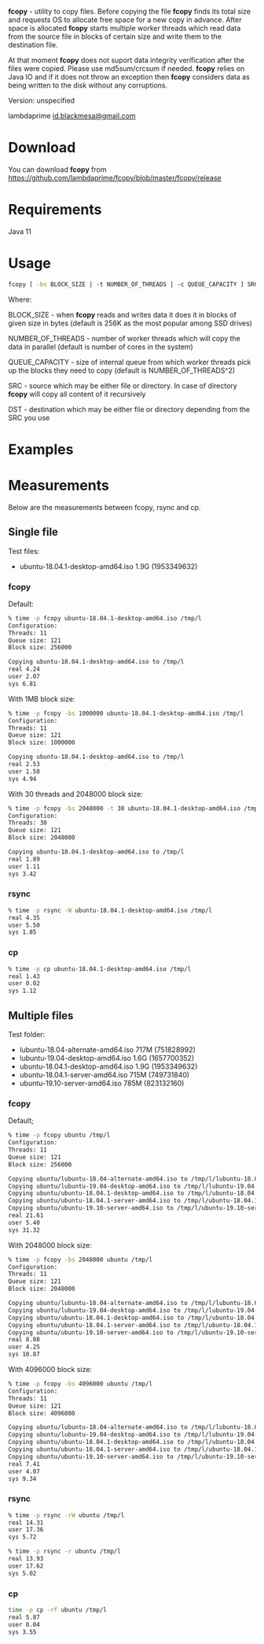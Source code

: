 **fcopy** - utility to copy files. Before copying the file **fcopy** finds its total size and requests OS to allocate free space for a new copy in advance. After space is allocated **fcopy** starts multiple worker threads which read data from the source file in blocks of certain size and write them to the destination file. 

At that moment **fcopy** does not suport data integrity verification after the files were copied. Please use md5sum/crcsum if needed. **fcopy** relies on Java IO and if it does not throw an exception then **fcopy** considers data as being written to the disk without any corruptions.

Version: unspecified

lambdaprime <id.blackmesa@gmail.com>

# Download

You can download **fcopy** from <https://github.com/lambdaprime/fcopy/blob/master/fcopy/release>

# Requirements

Java 11

# Usage

```bash
fcopy [ -bs BLOCK_SIZE | -t NUMBER_OF_THREADS | -c QUEUE_CAPACITY ] SRC DST
```

Where:

BLOCK_SIZE - when **fcopy** reads and writes data it does it in blocks of given size in bytes (default is 256K as the most popular among SSD drives)

NUMBER_OF_THREADS - number of worker threads which will copy the data in parallel (default is number of cores in the system)

QUEUE_CAPACITY - size of internal queue from which worker threads pick up the blocks they need to copy (default is NUMBER_OF_THREADS^2)

SRC - source which may be either file or directory. In case of directory **fcopy** will copy all content of it recursively

DST - destination which may be either file or directory depending from the SRC you use

# Examples

# Measurements

Below are the measurements between fcopy, rsync and cp.

## Single file

Test files:
- ubuntu-18.04.1-desktop-amd64.iso 1.9G (1953349632)

### fcopy

Default:

```bash
% time -p fcopy ubuntu-18.04.1-desktop-amd64.iso /tmp/l
Configuration:
Threads: 11
Queue size: 121
Block size: 256000

Copying ubuntu-18.04.1-desktop-amd64.iso to /tmp/l
real 4.24
user 2.07
sys 6.81
```

With 1MB block size:

```bash
% time -p fcopy -bs 1000000 ubuntu-18.04.1-desktop-amd64.iso /tmp/l
Configuration:
Threads: 11
Queue size: 121
Block size: 1000000

Copying ubuntu-18.04.1-desktop-amd64.iso to /tmp/l
real 2.53
user 1.58
sys 4.94
```

With 30 threads and 2048000 block size:

```bash
% time -p fcopy -bs 2048000 -t 30 ubuntu-18.04.1-desktop-amd64.iso /tmp/l
Configuration:
Threads: 30
Queue size: 121
Block size: 2048000

Copying ubuntu-18.04.1-desktop-amd64.iso to /tmp/l
real 1.89
user 1.11
sys 3.42
```

### rsync

```bash
% time -p rsync -W ubuntu-18.04.1-desktop-amd64.iso /tmp/l
real 4.35
user 5.50
sys 1.85
```

### cp

```bash
% time -p cp ubuntu-18.04.1-desktop-amd64.iso /tmp/l
real 1.43
user 0.02
sys 1.12
```

## Multiple files

Test folder:
- lubuntu-18.04-alternate-amd64.iso 717M (751828992)
- lubuntu-19.04-desktop-amd64.iso 1.6G (1657700352)
- ubuntu-18.04.1-desktop-amd64.iso 1.9G (1953349632)
- ubuntu-18.04.1-server-amd64.iso 715M (749731840)
- ubuntu-19.10-server-amd64.iso 785M (823132160)

### fcopy

Default;

``` bash
% time -p fcopy ubuntu /tmp/l
Configuration:
Threads: 11
Queue size: 121
Block size: 256000

Copying ubuntu/lubuntu-18.04-alternate-amd64.iso to /tmp/l/lubuntu-18.04-alternate-amd64.iso
Copying ubuntu/lubuntu-19.04-desktop-amd64.iso to /tmp/l/lubuntu-19.04-desktop-amd64.iso
Copying ubuntu/ubuntu-18.04.1-desktop-amd64.iso to /tmp/l/ubuntu-18.04.1-desktop-amd64.iso
Copying ubuntu/ubuntu-18.04.1-server-amd64.iso to /tmp/l/ubuntu-18.04.1-server-amd64.iso
Copying ubuntu/ubuntu-19.10-server-amd64.iso to /tmp/l/ubuntu-19.10-server-amd64.iso
real 21.61
user 5.40
sys 31.32
```

With 2048000 block size:

``` bash
% time -p fcopy -bs 2048000 ubuntu /tmp/l
Configuration:
Threads: 11
Queue size: 121
Block size: 2048000

Copying ubuntu/lubuntu-18.04-alternate-amd64.iso to /tmp/l/lubuntu-18.04-alternate-amd64.iso
Copying ubuntu/lubuntu-19.04-desktop-amd64.iso to /tmp/l/lubuntu-19.04-desktop-amd64.iso
Copying ubuntu/ubuntu-18.04.1-desktop-amd64.iso to /tmp/l/ubuntu-18.04.1-desktop-amd64.iso
Copying ubuntu/ubuntu-18.04.1-server-amd64.iso to /tmp/l/ubuntu-18.04.1-server-amd64.iso
Copying ubuntu/ubuntu-19.10-server-amd64.iso to /tmp/l/ubuntu-19.10-server-amd64.iso
real 8.08
user 4.25
sys 10.87
```

With 4096000 block size:

``` bash
% time -p fcopy -bs 4096000 ubuntu /tmp/l 
Configuration:
Threads: 11
Queue size: 121
Block size: 4096000

Copying ubuntu/lubuntu-18.04-alternate-amd64.iso to /tmp/l/lubuntu-18.04-alternate-amd64.iso
Copying ubuntu/lubuntu-19.04-desktop-amd64.iso to /tmp/l/lubuntu-19.04-desktop-amd64.iso
Copying ubuntu/ubuntu-18.04.1-desktop-amd64.iso to /tmp/l/ubuntu-18.04.1-desktop-amd64.iso
Copying ubuntu/ubuntu-18.04.1-server-amd64.iso to /tmp/l/ubuntu-18.04.1-server-amd64.iso
Copying ubuntu/ubuntu-19.10-server-amd64.iso to /tmp/l/ubuntu-19.10-server-amd64.iso
real 7.41
user 4.07
sys 9.34
```

### rsync

``` bash
% time -p rsync -rW ubuntu /tmp/l
real 14.31
user 17.36
sys 5.72
```

``` bash
% time -p rsync -r ubuntu /tmp/l 
real 13.93
user 17.62
sys 5.02
```

### cp

``` bash
time -p cp -rf ubuntu /tmp/l
real 5.87
user 0.04
sys 3.55
```
